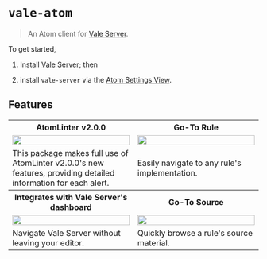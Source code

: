 # `vale-atom`

> An Atom client for [Vale Server](https://errata.ai/vale-server/).

To get started,

1. Install [Vale Server](https://errata.ai/vale-server/); then

2. install `vale-server` via the [Atom Settings View](http://flight-manual.atom.io/using-atom/sections/atom-packages/).

## Features

<table>
    <tr>
        <th>AtomLinter v2.0.0</th>
        <th>Go-To Rule</th>
    </tr>
    <tr>
        <td width="50%">
            <a href="https://user-images.githubusercontent.com/8785025/60699051-090bb500-9ea7-11e9-9ef9-374c7e831adb.gif">
                <img src="https://user-images.githubusercontent.com/8785025/60699051-090bb500-9ea7-11e9-9ef9-374c7e831adb.gif" width="100%">
            </a>
        </td>
        <td width="50%">
            <a href="https://user-images.githubusercontent.com/8785025/60699336-41f85980-9ea8-11e9-905b-e2063003d433.gif">
                <img src="https://user-images.githubusercontent.com/8785025/60699336-41f85980-9ea8-11e9-905b-e2063003d433.gif" width="100%">
            </a>
        </td>
    </tr>
    <tr>
        <td width="50%">
          This package makes full use of AtomLinter v2.0.0's new features, providing detailed information for each alert.
        </td>
        <td width="50%">Easily navigate to any rule's implementation.</td>
    </tr>
  <tr>
        <th>Integrates with Vale Server's dashboard</th>
        <th>Go-To Source</th>
    </tr>
    <tr>
        <td width="50%">
            <a href="https://user-images.githubusercontent.com/8785025/60699826-67866280-9eaa-11e9-98fc-c81fc8ea31f9.gif">
                <img src="https://user-images.githubusercontent.com/8785025/60699826-67866280-9eaa-11e9-98fc-c81fc8ea31f9.gif" width="100%">
            </a>
        </td>
        <td width="50%">
            <a href="https://user-images.githubusercontent.com/8785025/60700007-0f9c2b80-9eab-11e9-8d33-b0be5c2b146b.gif">
                <img src="https://user-images.githubusercontent.com/8785025/60700007-0f9c2b80-9eab-11e9-8d33-b0be5c2b146b.gif" width="100%">
            </a>
        </td>
    </tr>
    <tr>
        <td width="50%">
          Navigate Vale Server without leaving your editor.
        </td>
        <td width="50%">Quickly browse a rule's source material.</td>
    </tr>
</table>
